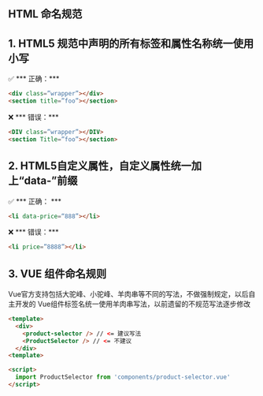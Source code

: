 ## HTML 命名规范

## 1. HTML5 规范中声明的所有标签和属性名称统一使用小写

✅ *** 正确：***

```html
<div class=”wrapper”></div>
<section title=”foo”></section>
```

❌ *** 错误：*** 

```html
<DIV class=”wrapper”></DIV> 
<section Title=”foo”></section>
```

## 2. HTML5自定义属性，自定义属性统一加上“data-”前缀

✅ *** 正确： ***

```html 
<li data-price=“888”></li>
```

❌ *** 错误：***
```html
<li price=”8888”></li>
```

## 3. VUE 组件命名规则

Vue官方支持包括大驼峰、小驼峰、羊肉串等不同的写法，不做强制规定，以后自主开发的 Vue组件标签名统一使用羊肉串写法，以前遗留的不规范写法逐步修改

```html
<template>
  <div>
    <product-selector /> // <= 建议写法
    <ProductSelector /> // <= 不建议
  </div>
<template>

<script>
  import ProductSelector from 'components/product-selector.vue'
</script>
```